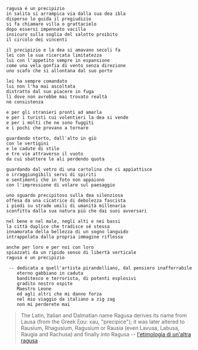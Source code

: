 ```
ragusa é un precipizio
in salita si arrampica via dalla sua dea ibla
disperso lo guida il pregiudizio
si fa chiamare villa o grattacielo
dopo essersi impennato vacilla
insicuro sulla soglia del salotto proibito
il circolo dei vincenti

il precipizio e la dea si amavano secoli fa
lei con la sua ricercata limitatezza
lui con l'appetito sempre in espansione
come una vela gonfia di vento senza direzione
uno scafo che si allontana dal suo porto

lei ha sempre comandato
lui non l'ha mai ascoltata
distratto dal suo piacere in fuga
lì dove non avrebbe mai trovato realtà
nè consistenza

e per gli stranieri pronti ad amarla
e per i turisti cui volentieri la dea si vende
e per i molti che ne sono fuggiti
e i pochi che provano a tornare

guardando storto, dall'alto in giù
con le vertigini
e le cadute di stile
e tre vie attraverso il vuoto
da cui sbattere le ali perdendo quota

guardando dal vetro di una cartolina che ci appiattisce
o irraggiungibili servi di spiriti
e sentimenti che in foto non appaiono
con l'impressione di volare sul paesaggio

uno sguardo precipitoso sulla dea silenziosa
offesa da una cicatrice di debolezza fascista
i piedi su strade umili di umanità millenaria
sconfitta dalla sua natura più che dai suoi avversari

nel bene e nel male, negli alti e nei bassi
la città duplice che tradisce sé stessa
innamorata della bellezza di un sogno languido
intrappolata dalla propria immagine riflessa

anche per loro e per noi con loro
spiazzati da un ripido senso di libertà verticale
ragusa é un precipizio

 -- dedicata a quell'artista pirandelliano, dal pensiero inafferrabile
    eterno gabbiano in caduta
    banditesco e terrorista, di potenti esplosivi
    gradito nostro ospite
    Maestro Leone
    ed agli altri che mi danno forza
    nel mio viaggio da italiano a zig zag
    non mi perderete mai
```

> The Latin, Italian and Dalmatian name Ragusa derives its name from Lausa (from the Greek ξαυ: xau, "precipice"); it was later altered to Rausium, Rhagusium, Ragusium or Rausia (even Lavusa, Labusa, Raugia and Rachusa) and finally into Ragusa -- [l'etimologia di un'altra ragusa](https://en.wikipedia.org/wiki/Republic_of_Ragusa#Names)